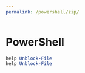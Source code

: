 ```yaml
---
permalink: /powershell/zip/
---
```


# PowerShell

```powershell
help Unblock-File
help Unblock-File
```
